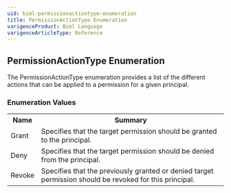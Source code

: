 ```yaml
---
uid: biml-permissionactiontype-enumeration
title: PermissionActionType Enumeration
varigenceProduct: Biml Language
varigenceArticleType: Reference
---
```


## PermissionActionType Enumeration<div class="LanguageSummary"><div class ="SummaryItem">The PermissionActionType enumeration provides a list of the different actions that can be applied to a permission for a given principal.</div></div><div class="EnumValueGroup">### Enumeration Values<table id="EnumValue" class="MemberList"><tbody><tr><th class="MemberNameColumnHeader">Name</th><th class="MemberSummaryColumnHeader">Summary</th></tr><tr class="cd0"><td class="MemberName">Grant</td><td class="MemberSummary"><div class ="SummaryItem">Specifies that the target permission should be granted to the principal.</div> </td></tr><tr class="cd1"><td class="MemberName">Deny</td><td class="MemberSummary"><div class ="SummaryItem">Specifies that the target permission should be denied from the principal.</div> </td></tr><tr class="cd0"><td class="MemberName">Revoke</td><td class="MemberSummary"><div class ="SummaryItem">Specifies that the previously granted or denied target permission should be revoked for this principal.</div> </td></tr></tbody></table></div>